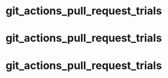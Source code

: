 # git_actions_pull_request_trials
# git_actions_pull_request_trials
# git_actions_pull_request_trials
